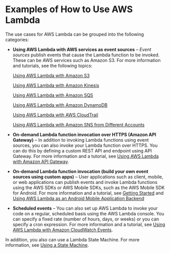 # Examples of How to Use AWS Lambda<a name="use-cases"></a>

The use cases for AWS Lambda can be grouped into the following categories:
+ **Using AWS Lambda with AWS services as event sources** – *Event sources* publish events that cause the Lambda function to be invoked\. These can be AWS services such as Amazon S3\. For more information and tutorials, see the following topics:

   [Using AWS Lambda with Amazon S3](with-s3.md) 

   [Using AWS Lambda with Amazon Kinesis](with-kinesis.md) 

   [Using AWS Lambda with Amazon SQS](with-sqs.md) 

   [Using AWS Lambda with Amazon DynamoDB](with-ddb.md) 

   [Using AWS Lambda with AWS CloudTrail](with-cloudtrail.md) 

   [Using AWS Lambda with Amazon SNS from Different Accounts](with-sns.md) 
+ **On\-demand Lambda function invocation over HTTPS \(Amazon API Gateway\)** – In addition to invoking Lambda functions using event sources, you can also invoke your Lambda function over HTTPS\. You can do this by defining a custom REST API and endpoint using API Gateway\. For more information and a tutorial, see [Using AWS Lambda with Amazon API Gateway](with-on-demand-https.md)\.
+ **On\-demand Lambda function invocation \(build your own event sources using custom apps\)** – User applications such as client, mobile, or web applications can publish events and invoke Lambda functions using the AWS SDKs or AWS Mobile SDKs, such as the AWS Mobile SDK for Android\. For more information and a tutorial, see [Getting Started](getting-started.md) and [Using AWS Lambda as an Android Mobile Application Backend](with-on-demand-custom-android.md)
+ **Scheduled events** – You can also set up AWS Lambda to invoke your code on a regular, scheduled basis using the AWS Lambda console\. You can specify a fixed rate \(number of hours, days, or weeks\) or you can specify a cron expression\. For more information and a tutorial, see [Using AWS Lambda with Amazon CloudWatch Events](with-scheduled-events.md)\.

In addition, you also can use a Lambda State Machine\. For more information, see [Using a State Machine](http://docs.aws.amazon.com/step-functions/latest/dg/tutorial-creating-lambda-state-machine.html)\.
